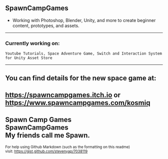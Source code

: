 ## SpawnCampGames  
- Working with Photoshop, Blender, Unity, and more to create beginner content, prototypes, and assets.  
---
### Currently working on:  

```Youtube Tutorials, Space Adventure Game, Switch and Interaction System for Unity Asset Store```  

---
You can find details for the new space game at:  
---
https://spawncampgames.itch.io or  
https://www.spawncampgames.com/kosmiq  
---
Spawn Camp Games  
SpawnCampGames  
My friends call me Spawn.  
---
<sub>For help using Github Markdown (such as the formatting on this readme)  
visit: https://gist.github.com/stevenyap/7038119</sub>
